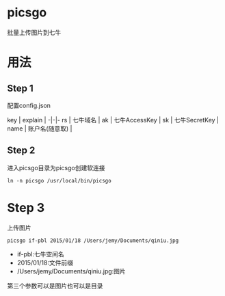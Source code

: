 # picsgo
批量上传图片到七牛
# 用法
## Step 1
配置config.json

key | explain |
-|-|-
rs | 七牛域名 |
ak | 七牛AccessKey |
sk | 七牛SecretKey |
name | 账户名(随意取) |

## Step 2
进入picsgo目录为picsgo创建软连接

```
ln -n picsgo /usr/local/bin/picsgo
```

# Step 3
上传图片

```
picsgo if-pbl 2015/01/18 /Users/jemy/Documents/qiniu.jpg
```

- if-pbl:七牛空间名
- 2015/01/18:文件前缀
- /Users/jemy/Documents/qiniu.jpg:图片

第三个参数可以是图片也可以是目录